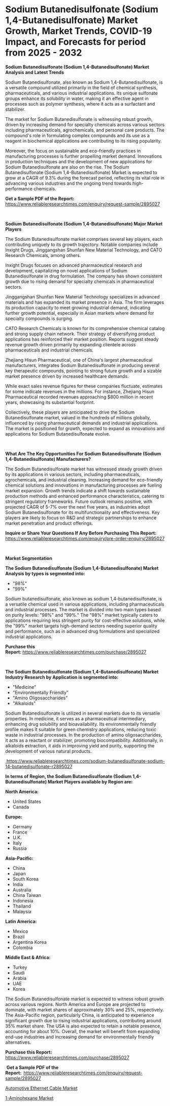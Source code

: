 <p><h1>Sodium Butanedisulfonate (Sodium 1,4-Butanedisulfonate) Market Growth, Market Trends, COVID-19 Impact, and Forecasts for period from 2025 - 2032</h1></p><p><strong>Sodium Butanedisulfonate (Sodium 1,4-Butanedisulfonate) Market Analysis and Latest Trends</strong></p>
<p><p>Sodium Butanedisulfonate, also known as Sodium 1,4-Butanedisulfonate, is a versatile compound utilized primarily in the field of chemical synthesis, pharmaceuticals, and various industrial applications. Its unique sulfonate groups enhance its solubility in water, making it an effective agent in processes such as polymer synthesis, where it acts as a surfactant and stabilizer.</p><p>The market for Sodium Butanedisulfonate is witnessing robust growth, driven by increasing demand for specialty chemicals across various sectors including pharmaceuticals, agrochemicals, and personal care products. The compound's role in formulating complex compounds and its use as a reagent in biochemical applications are contributing to its rising popularity.</p><p>Moreover, the focus on sustainable and eco-friendly practices in manufacturing processes is further propelling market demand. Innovations in production techniques and the development of new applications for Sodium Butanedisulfonate are also on the rise. The Sodium Butanedisulfonate (Sodium 1,4-Butanedisulfonate) Market is expected to grow at a CAGR of 9.3% during the forecast period, reflecting its vital role in advancing various industries and the ongoing trend towards high-performance chemicals.</p></p>
<p><strong>Get a Sample PDF of the Report:&nbsp;</strong> <a href="https://www.reliableresearchtimes.com/enquiry/request-sample/2895027?utm_campaign=2748&utm_medium=2&utm_source=Github&utm_content=ia&utm_term=15032025&utm_id=sodium-butanedisulfonate-sodium-14-butanedisulfonate">https://www.reliableresearchtimes.com/enquiry/request-sample/2895027</a></p>
<p>&nbsp;</p>
<p><strong>Sodium Butanedisulfonate (Sodium 1,4-Butanedisulfonate) Major Market Players</strong></p>
<p><p>The Sodium Butanedisulfonate market comprises several key players, each contributing uniquely to its growth trajectory. Notable companies include Inxight Drugs, Jinggangshan Shunfan New Material Technology, and CATO Research Chemicals, among others. </p><p>Inxight Drugs focuses on advanced pharmaceutical research and development, capitalizing on novel applications of Sodium Butanedisulfonate in drug formulation. The company has shown consistent growth due to rising demand for specialty chemicals in pharmaceutical sectors.</p><p>Jinggangshan Shunfan New Material Technology specializes in advanced materials and has expanded its market presence in Asia. The firm leverages its production capacity to meet growing industrial demand, indicating further growth potential, especially in Asian markets where demand for specialty compounds is surging.</p><p>CATO Research Chemicals is known for its comprehensive chemical catalog and strong supply chain network. Their strategy of diversifying product applications has reinforced their market position. Reports suggest steady revenue growth driven primarily by expanding clientele across pharmaceuticals and industrial chemicals.</p><p>Zhejiang Hisun Pharmaceutical, one of China's largest pharmaceutical manufacturers, integrates Sodium Butanedisulfonate in producing several key therapeutic compounds, pointing to strong future growth and a sizable market presence driven by increased healthcare demands.</p><p>While exact sales revenue figures for these companies fluctuate, estimates for some indicate revenues in the millions. For instance, Zhejiang Hisun Pharmaceutical recorded revenues approaching $800 million in recent years, showcasing its substantial footprint.</p><p>Collectively, these players are anticipated to drive the Sodium Butanedisulfonate market, valued in the hundreds of millions globally, influenced by rising pharmaceutical demands and industrial applications. The market is positioned for growth, expected to expand as innovations and applications for Sodium Butanedisulfonate evolve.</p></p>
<p>&nbsp;</p>
<p><strong>What Are The Key Opportunities For Sodium Butanedisulfonate (Sodium 1,4-Butanedisulfonate) Manufacturers?</strong></p>
<p><p>The Sodium Butanedisulfonate market has witnessed steady growth driven by its applications in various sectors, including pharmaceuticals, agrochemicals, and industrial cleaning. Increasing demand for eco-friendly chemical solutions and innovations in manufacturing processes are fueling market expansion. Growth trends indicate a shift towards sustainable production methods and enhanced performance characteristics, catering to stringent regulatory frameworks. Future outlook remains positive, with projected CAGR of 5-7% over the next five years, as industries adopt Sodium Butanedisulfonate for its multifunctionality and effectiveness. Key players are likely to focus on R&D and strategic partnerships to enhance market penetration and product offerings.</p></p>
<p><strong>Inquire or Share Your Questions If Any Before Purchasing This Report:</strong> <a href="https://www.reliableresearchtimes.com/enquiry/pre-order-enquiry/2895027?utm_campaign=2748&utm_medium=2&utm_source=Github&utm_content=ia&utm_term=15032025&utm_id=sodium-butanedisulfonate-sodium-14-butanedisulfonate">https://www.reliableresearchtimes.com/enquiry/pre-order-enquiry/2895027</a></p>
<p>&nbsp;</p>
<p><strong>Market Segmentation</strong></p>
<p><strong>The Sodium Butanedisulfonate (Sodium 1,4-Butanedisulfonate) Market Analysis by types is segmented into:</strong></p>
<p><ul><li>"98%"</li><li>"99%"</li></ul></p>
<p><p>Sodium butanedisulfonate, also known as sodium 1,4-butanedisulfonate, is a versatile chemical used in various applications, including pharmaceuticals and industrial processes. The market is divided into two main types based on purity levels: "98%" and "99%." The "98%" market typically caters to applications requiring less stringent purity for cost-effective solutions, while the "99%" market targets high-demand sectors needing superior quality and performance, such as in advanced drug formulations and specialized industrial applications.</p></p>
<p><strong>Purchase this Report:&nbsp;</strong><a href="https://www.reliableresearchtimes.com/purchase/2895027?utm_campaign=2748&utm_medium=2&utm_source=Github&utm_content=ia&utm_term=15032025&utm_id=sodium-butanedisulfonate-sodium-14-butanedisulfonate">https://www.reliableresearchtimes.com/purchase/2895027</a></p>
<p>&nbsp;</p>
<p><strong>The Sodium Butanedisulfonate (Sodium 1,4-Butanedisulfonate) Market Industry Research by Application is segmented into:</strong></p>
<p><ul><li>"Medicine"</li><li>"Environmentally Friendly"</li><li>"Amino Oligosaccharides"</li><li>"Alkaloids"</li></ul></p>
<p><p>Sodium Butanedisulfonate is utilized in several markets due to its versatile properties. In medicine, it serves as a pharmaceutical intermediary, enhancing drug solubility and bioavailability. Its environmentally friendly profile makes it suitable for green chemistry applications, reducing toxic waste in industrial processes. In the production of amino oligosaccharides, it acts as a reactant or stabilizer, promoting biocompatibility. Additionally, in alkaloids extraction, it aids in improving yield and purity, supporting the development of various natural products.</p></p>
<p><a href="https://www.reliableresearchtimes.com/sodium-butanedisulfonate-sodium-14-butanedisulfonate-r2895027?utm_campaign=2748&utm_medium=2&utm_source=Github&utm_content=ia&utm_term=15032025&utm_id=sodium-butanedisulfonate-sodium-14-butanedisulfonate">&nbsp;https://www.reliableresearchtimes.com/sodium-butanedisulfonate-sodium-14-butanedisulfonate-r2895027</a></p>
<p><strong>In terms of Region, the Sodium Butanedisulfonate (Sodium 1,4-Butanedisulfonate) Market Players available by Region are:</strong></p>
<p>
    <p> <strong> North America: </strong>
        <ul>
            <li>United States</li>
            <li>Canada</li>
        </ul>
        </p> 
    <p> <strong> Europe: </strong>
        <ul>
            <li>Germany</li>
            <li>France</li>
            <li>U.K.</li>
            <li>Italy</li>
            <li>Russia</li>
        </ul>
        </p> 
    <p> <strong> Asia-Pacific: </strong>
        <ul>
            <li>China</li>
            <li>Japan</li>
            <li>South Korea</li>
            <li>India</li>
            <li>Australia</li>
            <li>China Taiwan</li>
            <li>Indonesia</li>
            <li>Thailand</li>
            <li>Malaysia</li>
        </ul>
        </p> 
    <p> <strong> Latin America: </strong>
        <ul>
            <li>Mexico</li>
            <li>Brazil</li>
            <li>Argentina Korea</li>
            <li>Colombia</li>
        </ul>
        </p> 
    <p> <strong> Middle East & Africa: </strong>
        <ul>
            <li>Turkey</li>
            <li>Saudi</li>
            <li>Arabia</li>
            <li>UAE</li>
            <li>Korea</li>
        </ul>
    </p>
    </p>
<p><p>The Sodium Butanedisulfonate market is expected to witness robust growth across various regions. North America and Europe are projected to dominate, with market shares of approximately 30% and 25%, respectively. The Asia-Pacific region, particularly China, is anticipated to experience significant growth due to rising industrial applications, contributing around 35% market share. The USA is also expected to retain a notable presence, accounting for about 10%. Overall, the market will benefit from expanding end-use industries and increasing demand for environmentally friendly alternatives.</p></p>
<p><strong>Purchase this Report: </strong><a href="https://www.reliableresearchtimes.com/purchase/2895027?utm_campaign=2748&utm_medium=2&utm_source=Github&utm_content=ia&utm_term=15032025&utm_id=sodium-butanedisulfonate-sodium-14-butanedisulfonate">https://www.reliableresearchtimes.com/purchase/2895027</a></p>
<p>&nbsp;<strong>Get a Sample PDF of the Report:&nbsp;&nbsp;</strong><a href="https://www.reliableresearchtimes.com/enquiry/request-sample/2895027?utm_campaign=2748&utm_medium=2&utm_source=Github&utm_content=ia&utm_term=15032025&utm_id=sodium-butanedisulfonate-sodium-14-butanedisulfonate">https://www.reliableresearchtimes.com/enquiry/request-sample/2895027</a></p>
<p><strong></strong></p>
<p><p><a href="https://www.linkedin.com/pulse/market-leaders-laggards-global-automotive-ethernet-cable-qa1hf?utm_campaign=2748&utm_medium=2&utm_source=Github&utm_content=ia&utm_term=15032025&utm_id=sodium-butanedisulfonate-sodium-14-butanedisulfonate">Automotive Ethernet Cable Market</a></p><p><a href="https://github.com/abuugjetaj/Market-Research-Report-List-1/blob/main/1-aminohexane-market.md?utm_campaign=2748&utm_medium=2&utm_source=Github&utm_content=ia&utm_term=15032025&utm_id=sodium-butanedisulfonate-sodium-14-butanedisulfonate">1-Aminohexane Market</a></p></p>